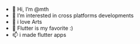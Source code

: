 - 👋 Hi, I’m @mth
- 👀 I’m interested in cross platforms developments
- 🌱 i love Arts
- 💞️ Flutter is my favorite :)
- 📫 i made flutter apps 

<!---
mth666/mth666 is a ✨ special ✨ repository because its `README.md` (this file) appears on your GitHub profile.
You can click the Preview link to take a look at your changes.
--->
